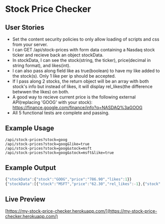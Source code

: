 # Stock Price Checker

## User Stories

- Set the content security policies to only allow loading of scripts and css from your server.
- I can GET /api/stock-prices with form data containing a Nasdaq stock ticker and recieve back an object stockData.
- In stockData, I can see the stock(string, the ticker), price(decimal in string format), and likes(int).
- I can also pass along field like as true(boolean) to have my like added to the stock(s). Only 1 like per ip should be accepted.
- If I pass along 2 stocks, the return object will be an array with both stock's info but instead of likes, it will display rel_likes(the difference betwwen the likes) on both.
- A good way to recieve current price is the following external API(replacing 'GOOG' with your stock): https://finance.google.com/finance/info?q=NASDAQ%3aGOOG
- All 5 functional tests are complete and passing.

## Example Usage
```
/api/stock-prices?stock=goog
/api/stock-prices?stock=goog&like=true
/api/stock-prices?stock=goog&stock=msft
/api/stock-prices?stock=goog&stock=msft&like=true
```

## Example Output

```javascript
{"stockData":{"stock":"GOOG","price":"786.90","likes":1}}
{"stockData":[{"stock":"MSFT","price":"62.30","rel_likes":-1},{"stock":"GOOG","price":"786.90","rel_likes":1}]}
```

## Live Preview

[https://my-stock-price-checker.herokuapp.com/](https://my-stock-price-checker.herokuapp.com/)